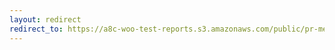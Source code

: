 ```yaml
---
layout: redirect
redirect_to: https://a8c-woo-test-reports.s3.amazonaws.com/public/pr-merge/41823/api/index.html
---
```


